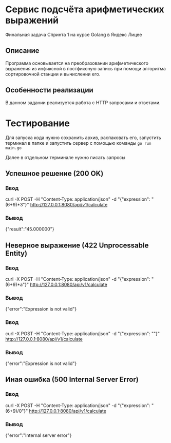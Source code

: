 # Сервис подсчёта арифметических выражений
Финальная задача Спринта 1 на курсе Golang в Яндекс Лицее

## Описание
Программа основывается на преобразовании арифметического выражения из инфиксной в постфиксную запись при помощи алгоритма сортировочной станции и вычислении его.

## Особенности реализации
В данном задании реализуется работа с HTTP запросами и ответами.

# Тестирование
Для запуска кода нужно сохранить архив, распаковать его, запустить терминал в папке и запустить сервер с помощью команды `go run main.go`

Далее в отдельном терминале нужно писать запросы

## Успешное решение (200 OK)
### Ввод
curl -X POST -H "Content-Type: application/json" -d "{\"expression\": \"(6+9)*3\"}" http://127.0.0.1:8080/api/v1/calculate
### Вывод
{"result":"45.000000"}

## Неверное выражение (422 Unprocessable Entity)
### Ввод
curl -X POST -H "Content-Type: application/json" -d "{\"expression\": \"(6+9)*a\"}" http://127.0.0.1:8080/api/v1/calculate
### Вывод
{"error":"Expression is not valid"}

### Ввод
curl -X POST -H "Content-Type: application/json" -d "{\"expression\": \"\"}" http://127.0.0.1:8080/api/v1/calculate
### Вывод
{"error":"Expression is not valid"}

## Иная ошибка (500 Internal Server Error)
### Ввод
curl -X POST -H "Content-Type: application/json" -d "{\"expression\": \"(6+9)/0\"}" http://127.0.0.1:8080/api/v1/calculate
### Вывод
{"error":"Internal server error"}
